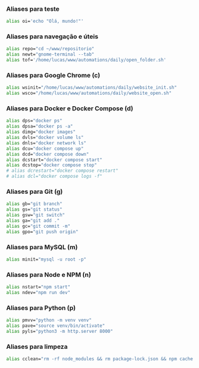 ### Aliases para teste

```bash
alias oi='echo "Olá, mundo!"'
```

### Aliases para navegação e úteis

```bash
alias repo="cd ~/www/repositorio"
alias newt="gnome-terminal --tab"
alias tof='/home/lucas/www/automations/daily/open_folder.sh'
```

### Aliases para Google Chrome (c)

```bash
alias wsinit="/home/lucas/www/automations/daily/website_init.sh"
alias wsco="/home/lucas/www/automations/daily/website_open.sh"
```

### Aliases para Docker e Docker Compose (d)

```bash
alias dps="docker ps"
alias dpsa="docker ps -a"
alias dimg="docker images"
alias dvls="docker volume ls"
alias dnls="docker network ls"
alias dcu="docker compose up"
alias dcd="docker compose down"
alias dcstart="docker compose start"
alias dcstop="docker compose stop"
# alias dcrestart="docker compose restart"
# alias dcl="docker compose logs -f"
```

### Aliases para Git (g)

```bash
alias gb="git branch"
alias gs="git status"
alias gsw="git switch"
alias ga="git add ."
alias gc="git commit -m"
alias gpo="git push origin"
```

### Aliases para MySQL (m)

```bash
alias minit="mysql -u root -p"
```

### Aliases para Node e NPM (n)

```bash
alias nstart="npm start"
alias ndev="npm run dev"
```

### Aliases para Python (p)

```bash
alias pmvv="python -m venv venv"
alias pave="source venv/bin/activate"
alias pyls="python3 -m http.server 8000"
```

### Aliases para limpeza

```bash
alias cclean="rm -rf node_modules && rm package-lock.json && npm cache clean --force"
```
